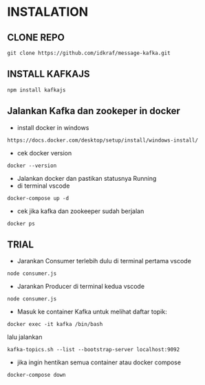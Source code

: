 # INSTALATION
## CLONE REPO
```
git clone https://github.com/idkraf/message-kafka.git
```

## INSTALL KAFKAJS
```
npm install kafkajs
```

## Jalankan Kafka dan zookeper in docker
- install docker in windows
```
https://docs.docker.com/desktop/setup/install/windows-install/
```
- cek docker version
```
docker --version
```
- Jalankan docker dan pastikan statusnya Running
- di terminal vscode
```
docker-compose up -d
```
- cek jika kafka dan zookeeper sudah berjalan
```
docker ps
```


## TRIAL
- Jarankan Consumer terlebih dulu di terminal pertama vscode
```
node consumer.js
```
- Jarankan Producer di terminal kedua vscode
```
node consumer.js
```
- Masuk ke container Kafka untuk melihat daftar topik:
```
docker exec -it kafka /bin/bash
```
lalu jalankan
```
kafka-topics.sh --list --bootstrap-server localhost:9092
```
- jika ingin hentikan semua container  atau docker compose
```
docker-compose down
```
